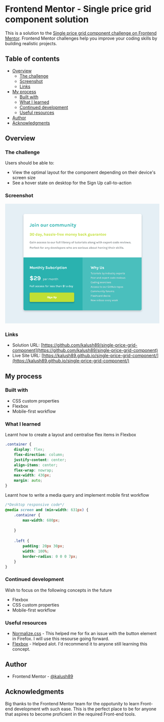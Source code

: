 # Frontend Mentor - Single price grid component solution

This is a solution to the [Single price grid component challenge on Frontend Mentor](https://www.frontendmentor.io/challenges/single-price-grid-component-5ce41129d0ff452fec5abbbc). Frontend Mentor challenges help you improve your coding skills by building realistic projects. 

## Table of contents

- [Overview](#overview)
  - [The challenge](#the-challenge)
  - [Screenshot](#screenshot)
  - [Links](#links)
- [My process](#my-process)
  - [Built with](#built-with)
  - [What I learned](#what-i-learned)
  - [Continued development](#continued-development)
  - [Useful resources](#useful-resources)
- [Author](#author)
- [Acknowledgments](#acknowledgments)

## Overview

### The challenge

Users should be able to:

- View the optimal layout for the component depending on their device's screen size
- See a hover state on desktop for the Sign Up call-to-action

### Screenshot

![](./screenshot.png)

### Links

- Solution URL: [https://github.com/kalush89/single-price-grid-component](https://github.com/kalush89/single-price-grid-component)
- Live Site URL: [https://kalush89.github.io/single-price-grid-component/](https://kalush89.github.io/single-price-grid-component/)

## My process

### Built with
- CSS custom properties
- Flexbox
- Mobile-first workflow
### What I learned

Learnt how to create a layout and centralise flex items in Flexbox
```css
.container {
    display: flex;
    flex-direction: column;
    justify-content: center;
    align-items: center;
    flex-wrap: nowrap;
    max-width: 436px;
    margin: auto;
}
```
Learnt how to write a media query and implement mobile first workflow
```css
/*Desktop responsive code*/
@media screen and (min-width: 631px) {
    .container {
        max-width: 680px;

    }

    .left {
        padding: 20px 30px;
        width: 100%;
        border-radius: 0 0 0 7px;
    }
}
```

### Continued development

Wish to focus on the following concepts in the future
- Flexbox
- CSS custom properties
- Mobile-first workflow

### Useful resources

- [Normalize.css](https://necolas.github.io/normalize.css/8.0.1/normalize.css) - This helped me for fix an issue with the button element in Firefox. I will use this resourse going forward.
- [Flexbox](https://developer.mozilla.org/en-US/docs/Web/CSS/CSS_Flexible_Box_Layout/Basic_Concepts_of_Flexbox) - Helped alot. I'd recommend it to anyone still learning this concept.

## Author

- Frontend Mentor - [@kalush89](https://www.frontendmentor.io/profile/@kalush89)


## Acknowledgments

Big thanks to the Frontend Mentor team for the oppotunity to learn Front-end development wth such ease. This is the perfect place to be for anyone that aspires to become proficient in the required Front-end tools.

